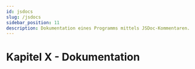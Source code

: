 ```yaml
---
id: jsdocs
slug: /jsdocs
sidebar_position: 11
description: Dokumentation eines Programms mittels JSDoc-Kommentaren.
---
```


# Kapitel X - Dokumentation